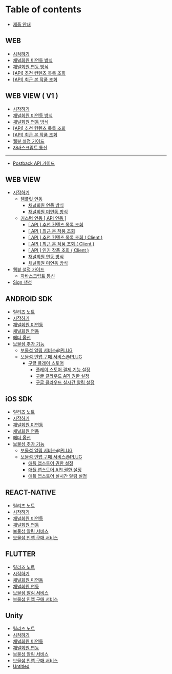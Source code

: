 # Table of contents

* [제품 안내](README.md)

## WEB

* [시작하기](web/start.md)
* [채널회원 미연동 방식](web/standard.md)
* [채널회원 연동 방식](web/channeling.md)
* [\[API\] 추천 컨텐츠 목록 조회](web/recommendation.md)
* [\[API\] 최근 본 작품 조회](web/recently.md)

## WEB VIEW ( V1 )

* [시작하기](web-view-v1/start.md)
* [채널회원 미연동 방식](web-view-v1/standard.md)
* [채널회원 연동 방식](web-view-v1/channeling.md)
* [\[API\] 추천 컨텐츠 목록 조회](web-view-v1/recommendation.md)
* [\[API\] 최근 본 작품 조회](web-view-v1/recently.md)
* [웹뷰 설정 가이드](web-view-v1/webview-config.md)
* [자바스크립트 통신](web-view-v1/javascriptinterface.md)

***

* [Postback API 가이드](postback-api.md)

## WEB VIEW

* [시작하기](web-view/start/README.md)
  * [템플릿 연동](web-view/start/template/README.md)
    * [채널회원 연동 방식](web-view/start/template/channeling.md)
    * [채널회원 미연동 방식](web-view/start/template/standard.md)
  * [커스텀 연동 \[ API 연동 \]](web-view/start/api/README.md)
    * [\[ API \] 추천 컨텐츠 목록 조회](web-view/start/api/recommendation.md)
    * [\[ API \] 최근 본 작품 조회](web-view/start/api/recently.md)
    * [\[ API \] 추천 컨텐츠 목록 조회 ( Client )](web-view/start/api/api-client.md)
    * [\[ API \] 최근 본 작품 조회 ( Client )](web-view/start/api/api-client-1.md)
    * [\[ API \] 인기 작품 조회 ( Client )](web-view/start/api/api-client-2.md)
    * [채널회원 연동 방식](web-view/start/api/channeling.md)
    * [채널회원 미연동 방식](web-view/start/api/standard.md)
* [웹뷰 설정 가이드](web-view/webview-config/README.md)
  * [자바스크립트 통신](web-view/webview-config/javascriptinterface.md)
* [Sign 생성](web-view/sign.md)

## ANDROID SDK

* [릴리즈 노트](android-sdk/release.md)
* [시작하기](android-sdk/start.md)
* [채널회원 미연동](android-sdk/membership-basic.md)
* [채널회원 연동](android-sdk/membership-channeling.md)
* [헤더 옵션](android-sdk/options.md)
* [보물섬 추가 기능](android-sdk/plug/README.md)
  * [보물섬 알림 서비스@PLUG](android-sdk/plug/notification.md)
  * [보물섬 인앱 구매 서비스@PLUG](android-sdk/plug/iap/README.md)
    * [구글 플레이 스토어](android-sdk/plug/iap/playstore/README.md)
      * [플레이 스토어 결제 기능 설정](android-sdk/plug/iap/playstore/console-config.md)
      * [구글 클라우드 API 권한 설정](android-sdk/plug/iap/playstore/api-config.md)
      * [구글 클라우드 실시간 알림 설정](android-sdk/plug/iap/playstore/rtdn-config.md)

## iOS SDK

* [릴리즈 노트](ios-sdk/release.md)
* [시작하기](ios-sdk/start.md)
* [채널회원 미연동](ios-sdk/membership-basic.md)
* [채널회원 연동](ios-sdk/membership-channeling.md)
* [헤더 옵션](ios-sdk/options.md)
* [보물섬 추가 기능](ios-sdk/plug/README.md)
  * [보물섬 알림 서비스@PLUG](ios-sdk/plug/notification.md)
  * [보물섬 인앱 구매 서비스@PLUG](ios-sdk/plug/iap/README.md)
    * [애플 앱스토어 권한 설정](ios-sdk/plug/iap/console-config.md)
    * [애플 앱스토어 API 권한 설정](ios-sdk/plug/iap/api-config.md)
    * [애플 앱스토어 실시간 알림 설정](ios-sdk/plug/iap/rtdn-config.md)

## REACT-NATIVE

* [릴리즈 노트](react-native/release.md)
* [시작하기](react-native/start.md)
* [채널회원 미연동](react-native/membership-basic.md)
* [채널회원 연동](react-native/membership-channeling.md)
* [보물섬 알림 서비스](react-native/notification.md)
* [보물섬 인앱 구매 서비스](react-native/iap.md)

## FLUTTER

* [릴리즈 노트](flutter/release.md)
* [시작하기](flutter/start.md)
* [채널회원 미연동](flutter/membership-standard.md)
* [채널회원 연동](flutter/membership-channeling.md)
* [보물섬 알림 서비스](flutter/notification.md)
* [보물섬 인앱 구매 서비스](flutter/iap.md)

## Unity

* [릴리즈 노트](unity/undefined.md)
* [시작하기](unity/start.md)
* [채널회원 미연동](unity/membership-basic.md)
* [채널회원 연동](unity/membership-channeling.md)
* [보물섬 알림 서비스](unity/notification.md)
* [보물섬 인앱 구매 서비스](unity/iap.md)
* [Untitled](unity/untitled.md)
